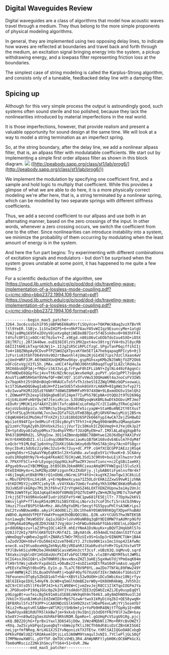 ## Digital Waveguides Review

Digital waveguides are a class of algorithms that model how acoustic waves travel through a medium. They thus belong to the more simple proponents of physical modeling algorithms. 

In general, they are implemented using two opposing delay lines, to indicate how waves are reflected at boundaries and travel back and forth through the medium, an excitation signal bringing energy into the system, a pickup withdrawing energy, and a lowpass filter representing friction loss at the boundaries.

The simplest case of string modeling is called the Karplus-Strong algorithm, and consists only of a tuneable, feedbacked delay line with a damping filter. 

## Spicing up

Although for this very simple process the output is astoundingly good, such systems often sound sterile and too polished, because they lack the nonlinearities introduced by material imperfections in the real world.

It is those imperfections, however, that provide realism and present a valuable opportunity for sound design at the same time. We will look at a way to model a string termination as an imperfect spring.

So, at the string boundary, after the delay line, we add a nonlinear allpass filter, that is, an allpass filter with modulatable coefficients. We start out by implementing a simple first order allpass filter as shown in this block diagram. ![](http://peabody.sapp.org/class/st1/lab/prog6/Allpass1-flowgraph.gif)
([http://peabody.sapp.org/class/st1/lab/prog6/](http://peabody.sapp.org/class/st1/lab/prog6/))

We implement the modulation by specifying one coefficient first, and a sample and hold logic to multiply that coefficient. While this provides a glimpse of what we are able to do here, it is a more physically correct modeling we're after here, that is, a string terminated by a nonlinear spring, which can be modelled by two separate springs with different stiffness coefficients.

Thus, we add a second coefficient to our allpass and use both in an alternating manner, based on the zero crossings of the input. In other words, whenever a zero crossing occurs, we switch the coefficient from one to the other. Since nonlinearities can introduce instability into a system, we minimize the probability of them occurring by modulating when the least amount of energy is in the system.

And here the fun part begins: Try experimenting with different combinations of excitation signals and modulators - but don't be surprised when the system grows unstable at some point, it has happened to me quite a few times ;)

For a scientific deduction of the algorithm, see [https://quod.lib.umich.edu/cgi/p/pod/dod-idx/traveling-wave-implementation-of-a-lossless-mode-coupling.pdf?c=icmc;idno=bbp2372.1994.106;format=pdf](https://quod.lib.umich.edu/cgi/p/pod/dod-idx/traveling-wave-implementation-of-a-lossless-mode-coupling.pdf?c=icmc;idno=bbp2372.1994.106;format=pdf)


```
----------begin_max5_patcher----------
3264.3oc6cssbihiF95jmBFW6E6NaRVcfiSUyVce+T6KPWckBaq3vzXfBvYR
ltl9YeER.lSBjv.1iStwIHIP5+6+n9kP78auY05vWIIqz9EsuncyMe+1atgU
TVA2je8Mq1695Fe2DVyV8jeXvg8qtiWE8e8B7Ior5f4E5sk0xv0+983hFF4l
t4YufcOFS1jx6OCr4Cf6zbvY+Z.x9Egd.n80iO6vCoEObTdoIou4SXO+iO5X
28jTR7ij.207JA40we.ouEQ38I8lzVs1MX2pxt4ov38trgjYVA+0s2l8ycRB
G6IIIt6HEikTxqrG0JWj1+.1IJgZiR5CiRPLCfzgC.SPgvTanP6qiffihIIj
To4+18QZNbpAy9CDvoPfPZSWdZqXTpsxKf8m5ET1A7hebqapagRPIcy6+0j3
JzFsris03tbhTO64VnXv9O2rtBwonhl4jUmu2KjG145E7ips7dzClXaan4wV
ajUed+WRF3JM.A6tWAOXUoQHQMxw9Xqv.gspRGhsxpKMb2NJ5WNjfUZP2Ok6
oOFcGtvVgjV2fL5h.jMAx.xHCC4f4yFNOJ06htUR0aqdTugF1L8ZclRd4uJa
3RI66bs6QP3Aj+fRQsriS633vLgLfrFywF8hIFLibNY+ZglNi449zFAgqnCc
POTmNDeE6QGpfGcj4vvTtKcNZcNcoyLWxv6eHqX.puPVf.yGn1pPPl7sQoy8
AnuVTiuWR5RHSmY8VHwfQF+8WlVQ7.1CdfvVWu53OQHaW6t4aJnoCsFV3IWS
2x7bqoKht25tOhDnBUqOrHRAUCuTo5fvThJzbeSlEZZWglMN6zbQPsxowaLL
kc1T3GAwmDQG8wgIaBiH+PZ1aeSUE5fxbok8GVXrLHAkM+0IgAWz3vfvp271
v8zIwvaFH2MJ2Q5zEf6NRf7d8WUZ8MHMfxMY074XOW+9LBxmdOG5v1SmlQh2
t.ZOWwmPPZh2explE6QkgDeBlUl24pm77IuPhS7BCpNA+UtQQUJt9TU2696g
rGjU4LUoHFuHbYQwjW7JteixRcio.SJEUNDyoqWsKBRL6wDtkDGbviMTJmo7
sEOvRrjMMJK1zGf4AXYZiOhlTofcaB84CoLoFm6p7CrZCIa8Ry3TReCq24Gt
4ajsUzbobEpiCu.VdTBRcSyI6xp2Rdx8fe5icyapW+StaHBu4NE2tY0tXusT
sF5fnFSLq3htKaVWL7xnJwvZQfaTG2LUTmB3BpLgRjGRV6FmwiyMiUj2B5rm
C8qWU484SdJMu5HuffFnXZXj3Ji818bO265PZk666YypI4wCA7ZejZSH8wD2
Wpi1ot994FIp+3e0MviFrEI0iyBnyFtTFhYJ+4jMwg990nWdMuzQMaopGaH+
g21zmYcTUgAZy8hJDhVUxk25sijjVurT2cI0KokICZQGVmq9+XJYejOkJp2f
Z4+tptdUyo0JuOyp0Msx73o4hpVYMSrfJUzQRyEN+w7.IMXlALaEqgXqpBfo
9h63lBOM0Rd2L.SPUgInw.3D114ZBmndp0BBC78BHtwe12OJ6dDgYXAX1PxV
HcVr6XHODdDZ1.sliiidnqiOB8TKxaciauKu1B7bK168vdvE4Eulm7FdyM4f
LeQcbrY91ML0qC1p6nVnyZIbXKiS6AcbKoy6dbfKmS7AbjOny7AcnOfS8gcr
OnycIbvKiSdUbz2iy9Ac32uS+9c72uy+dC.PTP.cGHfXCQCGPP2AEzzjRSq4
speHq50sr+S2qAaVYWyEqKK5nl2X+5ahBo.avleqEe5Y1cY0ueK+8.5C6Any
ouUs1ROq08tNy7k+6upAFKeAOI7ECHjwWL3Sd13C9RV0+buLEjXlhwznr3v0
O.7PkXYF5Clx+drLEyogojGpp9GLkoPSwZRYJenoTionc+nc2CgSBiIaeHXj
4Pgyeb9vuxIYBCMMQgg.btB5C0kJbkm8RRCieazAHqOM7FHWIgu1l5luSzX1
DteOIHUHy4v+L3eMZNyzDNFzzgonfKzZXdbFjy.jlybAB6tiFymlnsfNr4kf
r46jImqALetBkBYMktrQ1nObNLcNGrmLSPY4tU+ckugYKZJmoTgw13C8kiLE
u.Mbu7EPO7EnLS4i6R.y+ErHpBmeXcyaa7IZ5OLdrEHA1ZZxwS9VwR1jzhNA
r8tKD7M5Y2jvXM7CiehylR.vV4YXkAv7Um6cfvah6yYKh3XMWC0kWz0Ru6cQ
3UJxN5XFskGRgv7Mi3h3f6hvCFZrVYgH4SZ46LOXTXENZXUpnw3a1Ay2UnJc
TM9k1UW9TFpC3Q4JqKqdlHdOfV8MdQ1FQZfUImMfyZW+HZR3g3ME7s7UePqM
Irkjj5ETtkU9R4xGoAFIudriOSEFeYS+WC1pw681FE5EjlTr.77DpXw2kKV1
kWsvjlghP+fTlAvpR54z0MJSi5BSYXEnLiNorv3s7coF3hcfi5rskCb3hNvy
lHuzi7toxFBSPSt9A+Mnz.AKu5RgYoDMir5mcgtfG55pyuPHlYsA3WKrLpsJ
DsC2tvxNBUwaHBo.aAyiFCAOd0EiZjJDc1hheAY0SWU90hKQgTXDpeFhuBAU
zW8hO.ApHddVfPEFfVmAYPnopH3hOBUQO19bL.QJN.uXrtCUU57hw3NTEKSB
hsn1awg8c7WsW5O5V.Gq1uJG83+luVvH9aNR8q3qBY9DI0MW7YaAUMrp9GfU
p7XMy66a01MqydEZD9JVAE7JVgj6UrJ+OFWGu9dkmbFfGbbz9DElnLzOQeFZ
p+d8U6Npszu+laZ3PnqIOCi4GtR.mhEzYNeA1DsNuyKx+yBQVT2HqkbRl57o
U28JJ72HIy78Fhl6K6TUIFcRhf4Z1.1ByXAtdk.4594mdLYmIdmnlO3TfcLW
yWmeDqgfvqWbeu2qp9l+ZNARz57WOr7M3zUIx9S+GsDp3rOIN6MCTUW+1BA4
laZodV3QH+X8vFrDu50mI42zvmT04EzYJ.27cOo90K1xsImc1Vop42IAfwNc
enec8.vaI9tuo8oxHdgZehNyLRbjVRDahRJJXabRvdtoYnM+7Gy4JVxtwVTP
tPJlBvkKSiuhMH2beJHk6N8SCasxWSHn3ctf3csf.vUBz63Q.UqMvvQ.sqrd
TAVaksiVqblnDY1HSG8xUUcPXI4fvbFGClRNFZk.vlo3BYvNDYMfbstJWMSi
bCIG4sxJbGIQ8rLvZmT0NRR5jNxvxNxxZHZl3aHEj5gxHwU7djYPmOaqK04m
FlH9r5YWsjxBxRrFxpdkGIL+O0uBx2I+4sDZieXQEtfRaS0dFsmAsU.wgy0f
vPEEsYaTHq5t0bxOPp.Ey1n.p.TLa7CfBV9P8YL.aw2Do7TNfAL89FWw249Y
uvmF4WMWjkZl35LBuaOVhhmRtj+bq6F4OyfG7XuUGf3Ikr3WAG6sf1G6sS2Y
76FeunencOTq6y5ZbGD1obT+hAr+XBVti52w9UOH+iDCu5WbiKoz10Njrfyv
3Bl6IEkqeIDXL54HyFN.DcW0+q5mGlhOmBE2erW0y+OX0OHR4kWg.JVh5h2c
mZC9rCXtsO5llF6s9PJ43+kz7LW9EW+CjvmZevJejR8CC1IlKTqoIOGFmJYa
K.JPG0seO+P19dqJGGc0p2kIHY1YsdAdoYZEE3zQSWUZzAZiJEy0uspEqQYl
p9GzgpBt+uvfeicBg5k91m8id1E8EzWk9q6h9nT6463.a8y8mDhNO9uo3l2d
JVkUJ+3SunBJmKuhiEdZeWIDX+MpS7GzwArtwoX1kMyDiVqZ6I+QE58ywqN+
jBFBXRxl5fx3f93PP+iCA8ONDzGSlkSH9ZXzxtlHbePEexLwRjYYj5osmYb7
tKiz2+MxaptvHlSABm+sWTlMJjt5Hb9mty1+YoPb9HR48NjtTfGpHy1E+dRK
7QwAFUyx8B1RdUTR5lkkBw7jm+9xkxbj9vIQn1jb3dE6YFNJY8lFJwZW+bay
k5e8YJ+n89wO2g5msXUhRkF9RhVRDM.DpmRo+l.gGUHqPcV5zgU91Rg.pjcj
oKQ.BBZ2OjhG+fprBx1Yaxl3D6S4SjDOw.1VWz4MQbNl17Mo+RRYcBvDWZYJ
+RXq.JwZScykbPqoIpueqDqTrnbWezpTKliJ8CTh9Adh8isDzCZBnGKI5G6I
neLjg+fmfNReg.NrLHG1XJ5IYvNqonizkTX3TEtw.YXRlSAIIQGoOA8CxbgD
6PKkvP8WlUQZrSROAkomlDtjLLo5JA0WM9Ysmqul3sNIS.7YClePljGLS0qf
17MPNeowXW0lL.yOYf5F.QmTOCsVHEL3R4.AhWpNRFtlybH0KcOC6WPkGcXi
Tbm0oMRscizZ2Nk1hSmcyTYS64+51+OvR.JNw
-----------end_max5_patcher-----------
```


